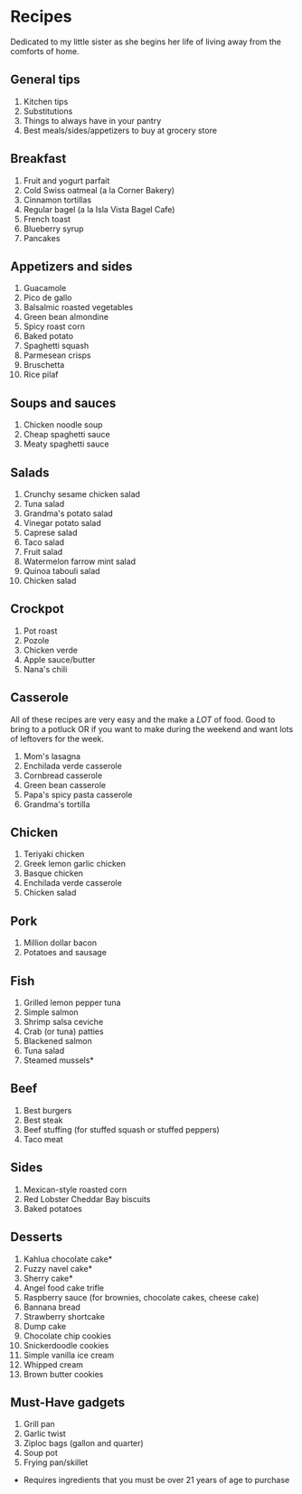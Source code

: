 # Recipes

Dedicated to my little sister as she begins her life of living away from the comforts of home.

## General tips

1. Kitchen tips
2. Substitutions
3. Things to always have in your pantry
4. Best meals/sides/appetizers to buy at grocery store

## Breakfast

1. Fruit and yogurt parfait
2. Cold Swiss oatmeal (a la Corner Bakery)
3. Cinnamon tortillas
4. Regular bagel (a la Isla Vista Bagel Cafe)
5. French toast
6. Blueberry syrup
7. Pancakes

## Appetizers and sides

1. Guacamole
2. Pico de gallo
3. Balsalmic roasted vegetables
4. Green bean almondine
5. Spicy roast corn
6. Baked potato
7. Spaghetti squash
8. Parmesean crisps
9. Bruschetta
10. Rice pilaf

## Soups and sauces

1. Chicken noodle soup
2. Cheap spaghetti sauce
3. Meaty spaghetti sauce

## Salads

1. Crunchy sesame chicken salad
2. Tuna salad
3. Grandma's potato salad
4. Vinegar potato salad
5. Caprese salad
6. Taco salad
7. Fruit salad
8. Watermelon farrow mint salad
9. Quinoa tabouli salad
10. Chicken salad


## Crockpot

1. Pot roast
2. Pozole
3. Chicken verde
4. Apple sauce/butter
5. Nana's chili

## Casserole
All of these recipes are very easy and the make a *LOT* of food. Good to bring to a potluck OR if you want to make during the weekend and want lots of leftovers for the week.

1. Mom's lasagna
2. Enchilada verde casserole
3. Cornbread casserole
4. Green bean casserole
5. Papa's spicy pasta casserole
6. Grandma's tortilla

## Chicken

1. Teriyaki chicken
2. Greek lemon garlic chicken
3. Basque chicken
4. Enchilada verde casserole
5. Chicken salad

## Pork

1. Million dollar bacon
2. Potatoes and sausage

## Fish

1. Grilled lemon pepper tuna
2. Simple salmon
3. Shrimp salsa ceviche
4. Crab (or tuna) patties
5. Blackened salmon
6. Tuna salad
7. Steamed mussels*

## Beef

1. Best burgers
2. Best steak
3. Beef stuffing (for stuffed squash or stuffed peppers)
4. Taco meat

## Sides

1. Mexican-style roasted corn
2. Red Lobster Cheddar Bay biscuits
3. Baked potatoes

## Desserts

1. Kahlua chocolate cake*
2. Fuzzy navel cake*
3. Sherry cake*
4. Angel food cake trifle
5. Raspberry sauce (for brownies, chocolate cakes, cheese cake)
6. Bannana bread
7. Strawberry shortcake
8. Dump cake
9. Chocolate chip cookies
10. Snickerdoodle cookies
11. Simple vanilla ice cream
12. Whipped cream
13. Brown butter cookies

## Must-Have gadgets

1. Grill pan
2. Garlic twist
3. Ziploc bags (gallon and quarter)
4. Soup pot
5. Frying pan/skillet

* Requires ingredients that you must be over 21 years of age to purchase
